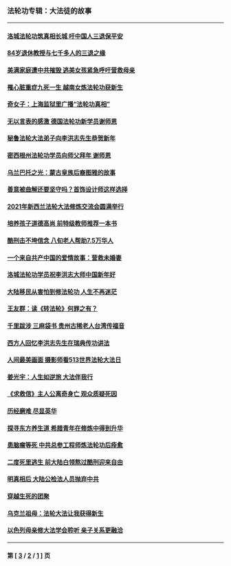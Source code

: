 ### 法轮功专辑：大法徒的故事
---
#### [洛城法轮功筑真相长城 吁中国人三退保平安](../../pages/nf1147481/n13892471.md?01170430) 
#### [84岁退休教授与七千多人的三退之缘](../../pages/nf1147481/n13796650.md?01170430) 
#### [美满家庭遭中共摧毁 逃美女孩紧急呼吁营救母亲](../../pages/nf1147481/n13792859.md?01170430) 
#### [罹心脏重症九死一生 越南女炼法轮功获新生](../../pages/nf1147481/n13732766.md?01170430) 
#### [奇女子：上海监狱里广播“法轮功真相”](../../pages/nf1147481/n13726443.md?01170430) 
#### [无以言表的感激 德国法轮功新学员谢师恩](../../pages/nf1147481/n13543790.md?01170430) 
#### [秘鲁法轮大法弟子向李洪志先生恭贺新年](../../pages/nf1147481/n13540182.md?01170430) 
#### [密西根州法轮功学员向师父拜年 谢师恩](../../pages/nf1147481/n13538183.md?01170430) 
#### [乌兰巴托之光：蒙古皇族后裔图雅的故事](../../pages/nf1147481/n13155759.md?01170430) 
#### [善意被曲解还要坚守吗？首饰设计师这样选择](../../pages/nf1147481/n13077575.md?01170430) 
#### [2021年新西兰法轮大法修炼交流会圆满举行](../../pages/nf1147481/n13033149.md?01170430) 
#### [培养孩子道德高尚 前特级教师推荐一本书](../../pages/nf1147481/n12938640.md?01170430) 
#### [酷刑击不垮信念 八旬老人帮助7.5万华人](../../pages/nf1147481/n12880712.md?01170430) 
#### [一个来自共产中国的爱情故事：营救未婚妻](../../pages/nf1147481/n12778386.md?01170430) 
#### [洛城法轮功学员祝李洪志大师中国新年好](../../pages/nf1147481/n12724685.md?01170430) 
#### [大陆移民从害怕到修法轮功 人生不再迷茫](../../pages/nf1147481/n12414325.md?01170430) 
#### [王友群：读《转法轮》何罪之有？](../../pages/nf1147481/n12408647.md?01170430) 
#### [千里跋涉 三麻袋书 贵州古稀老人台湾传福音](../../pages/nf1147481/n12198750.md?01170430) 
#### [西方人回忆李洪志先生在瑞典传功讲法](../../pages/nf1147481/n12099607.md?01170430) 
#### [人间最美画面 摄影师看513世界法轮大法日](../../pages/nf1147481/n12094118.md?01170430) 
#### [姜光宇：人生如逆旅 大法伴我行](../../pages/nf1147481/n12088664.md?01170430) 
#### [《求救信》主人公离奇身亡 观众质疑死因](../../pages/nf1147481/n11845215.md?01170430) 
#### [历经磨难 尽显英华](../../pages/nf1147481/n11723297.md?01170430) 
#### [探寻东方养生道 希腊青年在修炼中得到升华](../../pages/nf1147481/n11494502.md?01170430) 
#### [患脑瘤等死 中共总参工程师炼法轮功后痊愈](../../pages/nf1147481/n11466682.md?01170430) 
#### [二度死里逃生 前大陆白领熬过酷刑迎来自由](../../pages/nf1147481/n11368594.md?01170430) 
#### [明真相后 大陆公检法人员抛弃中共](../../pages/nf1147481/n11358618.md?01170430) 
#### [穿越生死的团聚](../../pages/nf1147481/n11258922.md?01170430) 
#### [乌克兰祖母：法轮大法让我获得新生](../../pages/nf1147481/n11269457.md?01170430) 
#### [以色列母亲修大法学会聆听 亲子关系更融洽](../../pages/nf1147481/n11268195.md?01170430) 

---
#### 第 [ [3](./3.md?01170430) / [2](./2.md?01170430) / [1](./1.md?01170430) ] 页

